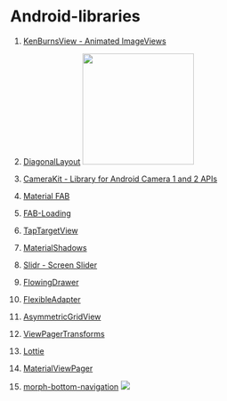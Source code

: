 # Android-libraries

1. [KenBurnsView - Animated ImageViews](https://github.com/flavioarfaria/KenBurnsView)

2. [DiagonalLayout](https://github.com/florent37/DiagonalLayout)
   <img src="https://raw.githubusercontent.com/florent37/DiagonalLayout/master/media/with_elevation_small.png"
     height="200"/>

3. [CameraKit - Library for Android Camera 1 and 2 APIs](https://github.com/CameraKit/camerakit-android)

4. [Material FAB](https://github.com/Clans/FloatingActionButton)

5. [FAB-Loading](https://github.com/SaeedMasoumi/FAB-Loading)

6. [TapTargetView](https://github.com/KeepSafe/TapTargetView)

7. [MaterialShadows](https://github.com/harjot-oberai/MaterialShadows)

8. [Slidr - Screen Slider](https://github.com/r0adkll/Slidr)

9. [FlowingDrawer](https://github.com/mxn21/FlowingDrawer)

10. [FlexibleAdapter](https://github.com/davideas/FlexibleAdapter)

11. [AsymmetricGridView](https://github.com/felipecsl/AsymmetricGridView)

12. [ViewPagerTransforms](https://github.com/ToxicBakery/ViewPagerTransforms)

13. [Lottie](https://github.com/airbnb/lottie-android)

14. [MaterialViewPager](https://github.com/florent37/MaterialViewPager)

15. [morph-bottom-navigation](https://github.com/tommybuonomo/morph-bottom-navigation)
    <img src="https://user-images.githubusercontent.com/15737675/41735760-d633e706-758a-11e8-9f30-3f07c8ed4371.gif"/>
